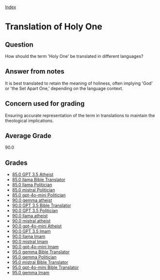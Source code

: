 
[Index](../index.md)
# Translation of Holy One
## Question
How should the term 'Holy One' be translated in different languages?

## Answer from notes
It is best translated to retain the meaning of holiness, often implying 'God' or 'the Set Apart One,' depending on the language context.

## Concern used for grading
Ensuring accurate representation of the term in translations to maintain the theological implications.

## Average Grade
90.0

## Grades
 * [85.0 GPT 3.5 Atheist](../answers/GPT_3.5_Atheist/Translation_of_Holy_One.md)
 * [85.0 llama Bible Translator](../answers/llama_Bible_Translator/Translation_of_Holy_One.md)
 * [85.0 llama Politician](../answers/llama_Politician/Translation_of_Holy_One.md)
 * [85.0 mistral Politician](../answers/mistral_Politician/Translation_of_Holy_One.md)
 * [85.0 gpt-4o-mini Politician](../answers/gpt-4o-mini_Politician/Translation_of_Holy_One.md)
 * [90.0 gemma atheist](../answers/gemma_atheist/Translation_of_Holy_One.md)
 * [90.0 GPT 3.5 Bible Translator](../answers/GPT_3.5_Bible_Translator/Translation_of_Holy_One.md)
 * [90.0 GPT 3.5 Politician](../answers/GPT_3.5_Politician/Translation_of_Holy_One.md)
 * [90.0 llama atheist](../answers/llama_atheist/Translation_of_Holy_One.md)
 * [90.0 mistral atheist](../answers/mistral_atheist/Translation_of_Holy_One.md)
 * [90.0 gpt-4o-mini Atheist](../answers/gpt-4o-mini_Atheist/Translation_of_Holy_One.md)
 * [90.0 GPT 3.5 Imam](../answers/GPT_3.5_Imam/Translation_of_Holy_One.md)
 * [90.0 llama Imam](../answers/llama_Imam/Translation_of_Holy_One.md)
 * [90.0 mistral Imam](../answers/mistral_Imam/Translation_of_Holy_One.md)
 * [90.0 gpt-4o-mini Imam](../answers/gpt-4o-mini_Imam/Translation_of_Holy_One.md)
 * [95.0 gemma Bible Translator](../answers/gemma_Bible_Translator/Translation_of_Holy_One.md)
 * [95.0 gemma Politician](../answers/gemma_Politician/Translation_of_Holy_One.md)
 * [95.0 mistral Bible Translator](../answers/mistral_Bible_Translator/Translation_of_Holy_One.md)
 * [95.0 gpt-4o-mini Bible Translator](../answers/gpt-4o-mini_Bible_Translator/Translation_of_Holy_One.md)
 * [95.0 gemma Imam](../answers/gemma_Imam/Translation_of_Holy_One.md)
